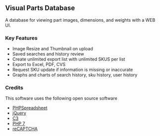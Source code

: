 ## Visual Parts Database

A database for viewing part images, dimensions, and weights with a WEB UI.

### Key Features

* Image Resize and Thumbnail on upload
* Saved searches and history review
* Create unlimited export list with unlimited SKUS per list
* Export to Excel, PDF, CVS
* Request SKU update if information is missing or inaccurate
* Graphs and charts of search history, sku history, user history

### Credits

This software uses the following open source software

* [PHPSpreadsheet](https://github.com/PHPOffice/PhpSpreadsheet)  
* [jQuery](https://jquery.com/)
* [C3](https://c3js.org/)
* [PHP 7](http://php.net/)
* [reCAPTCHA](https://developers.google.com/recaptcha/)
